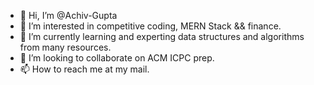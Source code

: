 - 👋 Hi, I’m @Achiv-Gupta
- 👀 I’m interested in competitive coding, MERN Stack && finance.
- 🌱 I’m currently learning and experting data structures and algorithms from many resources.
- 💞️ I’m looking to collaborate on ACM ICPC prep.
- 📫 How to reach me at my mail.

<!---
Achiv-Gupta/Achiv-Gupta is a ✨ special ✨ repository because its `README.md` (this file) appears on your GitHub profile.
You can click the Preview link to take a look at your changes.
--->
